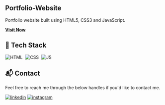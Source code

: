 ## Portfolio-Website

Portfolio website built using HTML5, CSS3 and JavaScript.

<a href="https://frds0.github.io/website-portfolio/" target="_blank">**Visit Now**</a>

## 📌 Tech Stack

![HTML](https://img.shields.io/badge/html5%20-%23E34F26.svg?&style=for-the-badge&logo=html5&logoColor=white)&nbsp;
![CSS](https://img.shields.io/badge/css3%20-%231572B6.svg?&style=for-the-badge&logo=css3&logoColor=white)&nbsp;
![JS](https://img.shields.io/badge/javascript%20-%23323330.svg?&style=for-the-badge&logo=javascript&logoColor=%23F7DF1E)

<h2>📬 Contact</h2>

Feel free to reach me through the below handles if you'd like to contact me.

[![linkedin](https://img.shields.io/badge/LinkedIn-0077B5?style=for-the-badge&logo=linkedin&logoColor=white)](https://www.linkedin.com/in/ahmad-firdaus03)
[![instagram](https://img.shields.io/badge/Instagram-E4405F?style=for-the-badge&logo=instagram&logoColor=white)](https://www.instagram.com/firdauss.frds)
